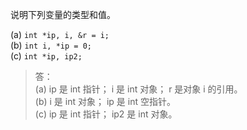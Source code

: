 说明下列变量的类型和值。

(a) `int *ip, i, &r = i;`  
(b) `int i, *ip = 0;`  
(c) `int *ip, ip2;`

> 答：  
> (a) ip 是 int 指针； i 是 int 对象； r 是对象 i 的引用。  
> (b) i 是 int 对象； ip 是 int 空指针。  
> (c) ip 是 int 指针； ip2 是 int 对象。
